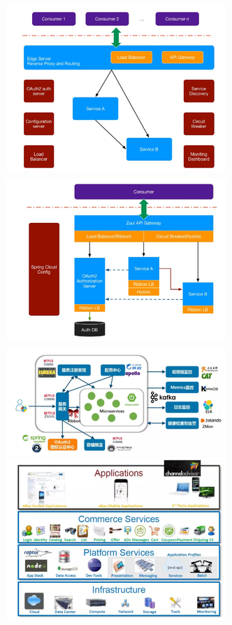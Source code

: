 ![](/assets/spring-cloud-arch1.png)

![](/assets/spring-cloud-arch2.png)

![](/assets/import.png)![](/assets/import2.png)

